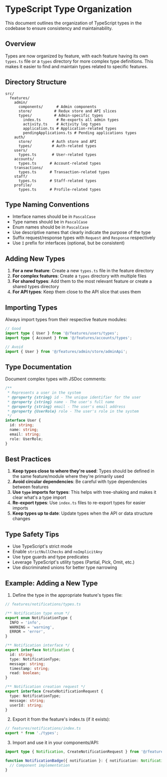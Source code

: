# TypeScript Type Organization

This document outlines the organization of TypeScript types in the codebase to ensure consistency and maintainability.

## Overview

Types are now organized by feature, with each feature having its own `types.ts` file or a `types` directory for more complex type definitions. This makes it easier to find and maintain types related to specific features.

## Directory Structure

```
src/
  features/
    admin/
      components/      # Admin components
      store/          # Redux store and API slices
      types/          # Admin-specific types
        index.ts       # Re-exports all admin types
        activity.ts    # Activity log types
        application.ts # Application-related types
        pendingApplications.ts # Pending applications types
    auth/
      store/         # Auth store and API
      types/         # Auth-related types
    users/
      types.ts       # User-related types
    accounts/
      types.ts      # Account-related types
    transactions/
      types.ts      # Transaction-related types
    staff/
      types.ts      # Staff-related types
    profile/
      types.ts      # Profile-related types
```

## Type Naming Conventions

- Interface names should be in `PascalCase`
- Type names should be in `PascalCase`
- Enum names should be in `PascalCase`
- Use descriptive names that clearly indicate the purpose of the type
- Suffix request/response types with `Request` and `Response` respectively
- Use `I` prefix for interfaces (optional, but be consistent)

## Adding New Types

1. **For a new feature**: Create a new `types.ts` file in the feature directory
2. **For complex features**: Create a `types` directory with multiple files
3. **For shared types**: Add them to the most relevant feature or create a shared types directory
4. **For API types**: Keep them close to the API slice that uses them

## Importing Types

Always import types from their respective feature modules:

```typescript
// Good
import type { User } from '@/features/users/types';
import type { Account } from '@/features/accounts/types';

// Avoid
import { User } from '@/features/admin/store/adminApi';
```

## Type Documentation

Document complex types with JSDoc comments:

```typescript
/**
 * Represents a user in the system
 * @property {string} id - The unique identifier for the user
 * @property {string} name - The user's full name
 * @property {string} email - The user's email address
 * @property {UserRole} role - The user's role in the system
 */
interface User {
  id: string;
  name: string;
  email: string;
  role: UserRole;
}
```

## Best Practices

1. **Keep types close to where they're used**: Types should be defined in the same feature/module where they're primarily used
2. **Avoid circular dependencies**: Be careful with type dependencies between features
3. **Use `type` imports for types**: This helps with tree-shaking and makes it clear what's a type import
4. **Re-export types**: Use `index.ts` files to re-export types for easier imports
5. **Keep types up to date**: Update types when the API or data structure changes

## Type Safety Tips

- Use TypeScript's strict mode
- Enable `strictNullChecks` and `noImplicitAny`
- Use type guards and type predicates
- Leverage TypeScript's utility types (Partial, Pick, Omit, etc.)
- Use discriminated unions for better type narrowing

## Example: Adding a New Type

1. Define the type in the appropriate feature's types file:

```typescript
// features/notifications/types.ts

/** Notification type enum */
export enum NotificationType {
  INFO = 'info',
  WARNING = 'warning',
  ERROR = 'error',
}

/** Notification interface */
export interface Notification {
  id: string;
  type: NotificationType;
  message: string;
  timestamp: string;
  read: boolean;
}

/** Notification creation request */
export interface CreateNotificationRequest {
  type: NotificationType;
  message: string;
  userId: string;
}
```

2. Export it from the feature's index.ts (if it exists):

```typescript
// features/notifications/index.ts
export * from './types';
```

3. Import and use it in your components/API:

```typescript
import type { Notification, CreateNotificationRequest } from '@/features/notifications/types';

function NotificationBadge({ notification }: { notification: Notification }) {
  // Component implementation
}
```
